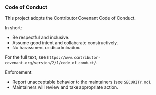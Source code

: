 ### Code of Conduct

This project adopts the Contributor Covenant Code of Conduct.

In short:
- Be respectful and inclusive.
- Assume good intent and collaborate constructively.
- No harassment or discrimination.

For the full text, see `https://www.contributor-covenant.org/version/2/1/code_of_conduct/`.

Enforcement:
- Report unacceptable behavior to the maintainers (see `SECURITY.md`).
- Maintainers will review and take appropriate action.





